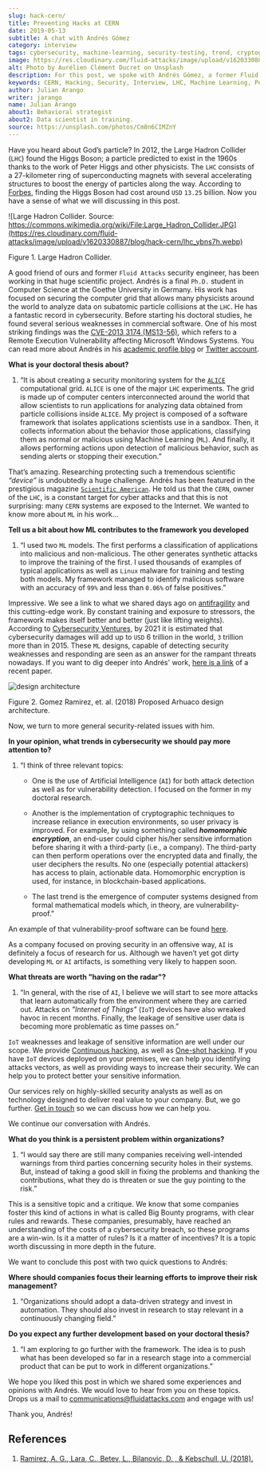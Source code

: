 ```yaml
---
slug: hack-cern/
title: Preventing Hacks at CERN
date: 2019-05-13
subtitle: A chat with Andrés Gómez
category: interview
tags: cybersecurity, machine-learning, security-testing, trend, cryptography
image: https://res.cloudinary.com/fluid-attacks/image/upload/v1620330889/blog/hack-cern/cover_fqngm1.webp
alt: Photo by Aurélien Clément Ducret on Unsplash
description: For this post, we spoke with Andrés Gómez, a former Fluid Attacks' member, who is researching to protect a computer grid supporting experiments at the LHC.
keywords: CERN, Hacking, Security, Interview, LHC, Machine Learning, Pentesting, Ethical Hacking
author: Julian Arango
writer: jarango
name: Julian Arango
about1: Behavioral strategist
about2: Data scientist in training.
source: https://unsplash.com/photos/Cm8n6CIMZnY
---
```


Have you heard about God’s particle? In 2012, the Large Hadron Collider
(`LHC`) found the Higgs Boson; a particle predicted to exist in the
1960s thanks to the work of Peter Higgs and other physicists. The `LHC`
consists of a 27-kilometer ring of superconducting magnets with several
accelerating structures to boost the energy of particles along the way.
According to
[Forbes](https://www.forbes.com/sites/alexknapp/2012/07/05/how-much-does-it-cost-to-find-a-higgs-boson/#695f65e63948),
finding the Higgs Boson had cost around `USD` `13.25` billion. Now you
have a sense of what we will discussing in this post.

<div class="imgblock">

![Large Hadron Collider. Source: https://commons.wikimedia.org/wiki/File:Large_Hadron_Collider.JPG](https://res.cloudinary.com/fluid-attacks/image/upload/v1620330887/blog/hack-cern/lhc_ybns7h.webp)

<div class="title">

Figure 1. Large Hadron Collider.

</div>

</div>

A good friend of ours and former `Fluid Attacks` security engineer, has
been working in that huge scientific project. Andrés is a final `Ph.D.`
student in Computer Science at the Goethe University in Germany. His
work has focused on securing the computer grid that allows many
physicists around the world to analyze data on subatomic particle
collisions at the `LHC`. He has a fantastic record in cybersecurity.
Before starting his doctoral studies, he found several serious
weaknesses in commercial software. One of his most striking findings was
the [CVE-2013 3174
(MS13-56)](http://kuronosec.blogspot.com/2013/07/directshow-arbitrary-memory-overwrite.html),
which refers to a Remote Execution Vulnerability affecting Microsoft
Windows Systems. You can read more about Andrés in his [academic
profile](https://iri-wiki.uni-frankfurt.de/cms/?q=node/90),[blog](https://iri-wiki.uni-frankfurt.de/cms/?q=node/90)
or [Twitter account](https://twitter.com/kuronosec).

<div class="blog-questions">

**What is your doctoral thesis about?**

1. “It is about creating a security monitoring system for the
    [`ALICE`](https://home.cern/science/experiments/alice) computational
    grid. `ALICE` is one of the major `LHC` experiments. The grid is
    made up of computer centers interconnected around the world that
    allow scientists to run applications for analyzing data obtained
    from particle collisions inside `ALICE`. My project is composed of a
    software framework that isolates applications scientists use in a
    sandbox. Then, it collects information about the behavior those
    applications, classifying them as normal or malicious using Machine
    Learning (`ML`). And finally, it allows performing actions upon
    detection of malicious behavior, such as sending alerts or stopping
    their execution.”

That’s amazing. Researching protecting such a tremendous scientific
*“device”* is undoubtedly a huge challenge. Andrés has been featured
in the prestigious magazine [`Scientific
American`](https://www.scientificamerican.com/article/worlds-most-powerful-particle-collider-taps-ai-to-expose-hack-attacks/).
He told us that the `CERN`, owner of the `LHC`, is a constant target for
cyber attacks and that this is not surprising: many `CERN` systems are
exposed to the Internet. We wanted to know more about `ML` in his work…​

**Tell us a bit about how ML contributes to the framework you
  developed**

1. “I used two `ML` models. The first performs a classification of
    applications into malicious and non-malicious. The other generates
    synthetic attacks to improve the training of the first.
    I used thousands of examples of typical applications as well as
    `Linux` malware for training and testing both models. My framework
    managed to identify malicious software with an accuracy of `99%` and
    less than `0.06%` of false positives.”

Impressive. We see a link to what we shared days ago on
[antifragility](../seek-chaos/) and this cutting-edge work. By constant
training and exposure to stressors, the framework makes itself better
and better (just like lifting weights). According to [Cybersecurity
Ventures](https://cybersecurityventures.com/cybersecurity-almanac-2019/),
by 2021 it is estimated that cybersecurity damages will add up to `USD`
6 trillion in the world, `3` trillion more than in 2015. These `ML`
designs, capable of detecting security weaknesses and responding are
seen as an answer for the rampant threats nowadays. If you want to dig
deeper into Andrés' work, [here is a
link](https://arxiv.org/abs/1801.04179) of a recent paper.

<div class="imgblock">

![design architecture](https://res.cloudinary.com/fluid-attacks/image/upload/v1620330887/blog/hack-cern/architecture_lhg5cz.webp)

<div class="title">

Figure 2. Gomez Ramirez, et. al. (2018) Proposed Arhuaco design architecture.

</div>

</div>

Now, we turn to more general security-related issues with him.

**In your opinion, what trends in cybersecurity we should pay
  more attention to?**

1. “I think of three relevant topics:

    - One is the use of Artificial Intelligence (`AI`) for both attack
      detection as well as for vulnerability detection. I focused on
      the former in my doctoral research.

    - Another is the implementation of cryptographic techniques to
      increase reliance in execution environments, so user privacy is
      improved. For example, by using something called ***homomorphic
      encryption***, an end-user could cipher his/her sensitive
      information before sharing it with a third-party (i.e., a
      company). The third-party can then perform operations over the
      encrypted data and finally, the user deciphers the results. No
      one (especially potential attackers) has access to plain,
      actionable data. Homomorphic encryption is used, for instance,
      in blockchain-based applications.

    - The last trend is the emergence of computer systems designed
      from formal mathematical models which, in theory, are
      vulnerability-proof.”

An example of that vulnerability-proof software can be found
[here](https://github.com/project-everest/hacl-star).

As a company focused on proving security in an offensive way, `AI` is
definitely a focus of research for us. Although we haven’t yet got dirty
developing `ML` or `AI` artifacts, is something very likely to happen
soon.

**What threats are worth "having on the radar"?**

1. “In general, with the rise of `AI`, I believe we will start to see
    more attacks that learn automatically from the environment where
    they are carried out. Attacks on *"Internet of Things"* (`IoT`)
    devices have also wreaked havoc in recent months. Finally, the
    leakage of sensitive user data is becoming more problematic as time
    passes on.”

`IoT` weaknesses and leakage of sensitive information are well under our
scope. We provide [Continuous
hacking](../../services/continuous-hacking/), as well as [One-shot
hacking](../../services/one-shot-hacking/). If you have `IoT` devices
deployed on your premises, we can help you identifying attacks vectors,
as well as providing ways to increase their security. We can help you to
protect better your sensitive information.

Our services rely on highly-skilled security analysts as well as on
technology designed to deliver real value to your company. But, we go
further. [Get in touch](../../contact-us/) so we can discuss how we can
help you.

We continue our conversation with Andrés.

**What do you think is a persistent problem within
  organizations?**

1. “I would say there are still many companies receiving well-intended
    warnings from third parties concerning security holes in their
    systems. But, instead of taking a good skill in fixing the problems
    and thanking the contributions, what they do is threaten or sue the
    guy pointing to the risk.”

This is a sensitive topic and a critique. We know that some companies
foster this kind of actions in what is called Big Bounty programs, with
clear rules and rewards. These companies, presumably, have reached an
understanding of the costs of a cybersecurity breach, so these programs
are a win-win. Is it a matter of rules? Is it a matter of incentives? It
is a topic worth discussing in more depth in the future.

We want to conclude this post with two quick questions to Andrés:

**Where should companies focus their learning efforts to
  improve their risk management?**

1. “Organizations should adopt a data-driven strategy and invest in
    automation. They should also invest in research to stay relevant in
    a continuously changing field.”

**Do you expect any further development based on your doctoral
  thesis?**

1. “I am exploring to go further with the framework. The idea is to
    push what has been developed so far in a research stage into a
    commercial product that can be put to work in different
    organizations.”

</div>

We hope you liked this post in which we shared some experiences and
opinions with Andrés. We would love to hear from you on these topics.
Drops us a mail to <communications@fluidattacks.com> and engage with
us\!

Thank you, Andrés\!

## References

1. [Ramirez, A. G., Lara, C., Betev, L., Bilanovic, D. , & Kebschull,
    U. (2018).](https://arxiv.org/abs/1801.04179)
